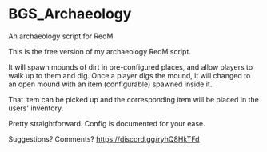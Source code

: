 # BGS_Archaeology
An archaeology script for RedM

This is the free version of my archaeology RedM script.

It will spawn mounds of dirt in pre-configured places, and allow players to walk up to them and dig.
Once a player digs the mound, it will changed to an open mound with an item (configurable) spawned inside it.

That item can be picked up and the corresponding item will be placed in the users' inventory.

Pretty straightforward. Config is documented for your ease.

Suggestions? Comments?
https://discord.gg/ryhQ8HkTFd
